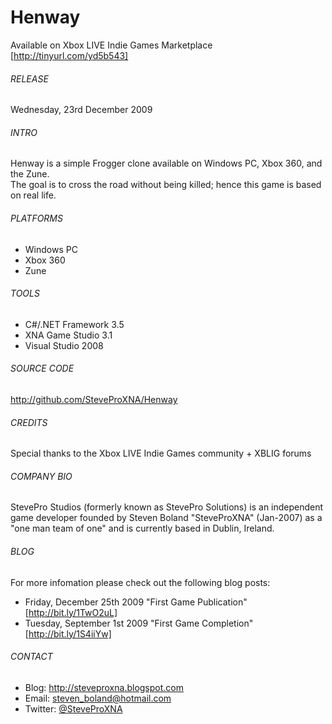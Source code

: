 # Henway
Available on Xbox LIVE Indie Games Marketplace [http://tinyurl.com/yd5b543]

###### RELEASE
Wednesday, 23rd December 2009

###### INTRO
Henway is a simple Frogger clone available on Windows PC, Xbox 360, and the Zune.
<br />
The goal is to cross the road without being killed; hence this game is based on real life.

###### PLATFORMS
- Windows PC
- Xbox 360
- Zune

###### TOOLS
- C#/.NET Framework 3.5
- XNA Game Studio 3.1
- Visual Studio 2008

###### SOURCE CODE
http://github.com/SteveProXNA/Henway

###### CREDITS
Special thanks to the Xbox LIVE Indie Games community + XBLIG forums

###### COMPANY BIO
StevePro Studios (formerly known as StevePro Solutions) is an independent game developer founded by Steven Boland "SteveProXNA" (Jan-2007) as a "one man team of one" and is currently based in Dublin, Ireland.

###### BLOG
For more infomation please check out the following blog posts:
- Friday, December 25th 2009 "First Game Publication" [http://bit.ly/1TwO2uL]
- Tuesday, September 1st 2009 "First Game Completion" [http://bit.ly/1S4iiYw]

###### CONTACT
- Blog:		http://steveproxna.blogspot.com
- Email:	steven_boland@hotmail.com
- Twitter:	[@SteveProXNA](http://twitter.com/SteveProXNA)
